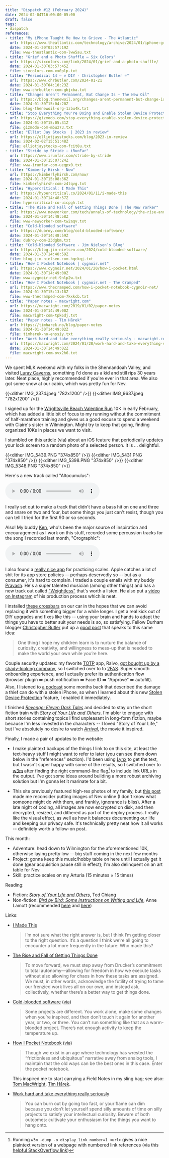 ```yaml
---
title: "Dispatch #12 (February 2024)"
date: 2024-02-04T16:00:00-05:00
draft: false
tags:
- dispatch
references:
- title: "My iPhone Taught Me How to Grieve - The Atlantic"
  url: https://www.theatlantic.com/technology/archive/2024/01/iphone-grief-dynamic-wallpaper/677034/
  date: 2024-01-30T03:57:19Z
  file: www-theatlantic-com-lww5au.txt
- title: "Grief and a Photo Shuffle – Six Colors"
  url: https://sixcolors.com/link/2024/01/grief-and-a-photo-shuffle/
  date: 2024-01-30T03:57:45Z
  file: sixcolors-com-xx0plp.txt
- title: "Periodical 14 – v DIY - Christopher Butler ☼"
  url: https://www.chrbutler.com/2024-01-21
  date: 2024-01-30T04:10:23Z
  file: www-chrbutler-com-gbjxba.txt
- title: "Changes Aren’t Permanent, But Change Is – The New Oil"
  url: https://blog.thenewoil.org/changes-arent-permanent-but-change-is
  date: 2024-01-30T15:04:20Z
  file: blog-thenewoil-org-1zbu4k.txt
- title: "Stop Everything You're Doing and Enable Stolen Device Protection on Your iPhone"
  url: https://gizmodo.com/stop-everything-enable-stolen-device-protection-iphone-1851188262
  date: 2024-01-30T15:05:31Z
  file: gizmodo-com-mbuz73.txt
- title: "Elliot Jay Stocks  | 2023 in review"
  url: https://elliotjaystocks.com/blog/2023-in-review
  date: 2024-02-02T15:51:48Z
  file: elliotjaystocks-com-fcit8u.txt
- title: "Stride by Stride – iRunFar"
  url: https://www.irunfar.com/stride-by-stride
  date: 2024-01-30T15:07:24Z
  file: www-irunfar-com-ueqpx0.txt
- title: "Kimberly Hirsh · Now"
  url: https://kimberlyhirsh.com/now/
  date: 2024-01-30T15:08:36Z
  file: kimberlyhirsh-com-z4tqvg.txt
- title: "Hypercritical: I Made This"
  url: https://hypercritical.co/2024/01/11/i-made-this
  date: 2024-01-30T14:48:57Z
  file: hypercritical-co-uicpgh.txt
- title: "The Rise and Fall of Getting Things Done | The New Yorker"
  url: https://www.newyorker.com/tech/annals-of-technology/the-rise-and-fall-of-getting-things-done
  date: 2024-01-30T14:48:58Z
  file: www-newyorker-com-tw2aqv.txt
- title: "Cold-blooded software"
  url: https://dubroy.com/blog/cold-blooded-software/
  date: 2024-01-30T14:48:59Z
  file: dubroy-com-23dgbm.txt
- title: "Cold-blooded Software - Jim Nielsen’s Blog"
  url: https://blog.jim-nielsen.com/2024/cold-blooded-software/
  date: 2024-01-30T14:48:59Z
  file: blog-jim-nielsen-com-hqckqj.txt
- title: "How I Pocket Notebook | cygnoir.net"
  url: https://www.cygnoir.net/2024/01/20/how-i-pocket.html
  date: 2024-01-30T14:49:00Z
  file: www-cygnoir-net-9nlp2w.txt
- title: "How I Pocket Notebook | cygnoir.net - The Cramped"
  url: https://www.thecramped.com/how-i-pocket-notebook-cygnoir-net/
  date: 2024-01-30T15:13:18Z
  file: www-thecramped-com-7kxkcb.txt
- title: "Paper notes - macwright.com"
  url: https://macwright.com/2019/01/02/paper-notes
  date: 2024-01-30T14:49:00Z
  file: macwright-com-tpk6dj.txt
- title: "Paper notes - Tim Hårek"
  url: https://timharek.no/blog/paper-notes
  date: 2024-01-30T14:49:02Z
  file: timharek-no-enssiy.txt
- title: "Work hard and take everything really seriously - macwright.com"
  url: https://macwright.com/2024/01/28/work-hard-and-take-everything-seriously
  date: 2024-01-30T14:49:02Z
  file: macwright-com-ovx2h6.txt
---
```


We spent MLK weekend with my folks in the Shennandoah Valley, and visited [Luray Caverns][1], something I'd done as a kid and still rips 30 years later. Neat place, highly recommended if you're ever in that area. We also got some snow at our cabin, which was pretty fun for Nev.

[1]: https://luraycaverns.com/

<!--more-->

{{<dither IMG_2374.jpeg "782x1200" />}}
{{<dither IMG_9637.jpeg "782x1200" />}}

I signed up for the [Wrightsville Beach Valentine Run][2] 10K in early February, which has added a little bit of focus to my running without the commitment of half-marathon training and gives us a good excuse to spend a weekend with Claire's sister in Wilmington. Might try to keep that going, finding organized 10Ks in places we want to visit.

[2]: https://runsignup.com/Race/NC/WrightsvilleBeach/WrightsvilleBeachValentineRun

I stumbled on [this article][3] ([via][4]) about an iOS feature that periodically updates your lock screen to a random photo of a selected person. It is ... delightful.

{{<dither IMG_5439.PNG "374x850" />}}
{{<dither IMG_5431.PNG "374x850" />}}
{{<dither IMG_5398.PNG "374x850" />}}
{{<dither IMG_5348.PNG "374x850" />}}

[3]: https://www.theatlantic.com/technology/archive/2024/01/iphone-grief-dynamic-wallpaper/677034/
[4]: https://sixcolors.com/link/2024/01/grief-and-a-photo-shuffle/

Here's a new track called "Altocumulus":

<audio controls src="/journal/dispatch-12-february-2024/Altocumulus.mp3"></audio>

I really set out to make a track that didn't have a bass hit on one and three and snare on two and four, but some things you just can't resist, though you can tell I tried for the first 90 or so seconds.

Also! My buddy [Ken][5], who's been the major source of inspiration and encouragement as I work on this stuff, recorded some percussion tracks for the song I recorded last month, "Orographic":

[5]: https://carillon58.bandcamp.com/

<audio controls src="/journal/dispatch-12-february-2024/Orographic Remix (ft Ken Quam).mp3"></audio>

I also found a [really nice app][6] for practicing scales. Apple catches a lot of shit for its app store policies -- perhaps deservedly so -- but as a consumer, it's hard to complain. I traded a couple emails with my buddy [Prayash][7]. He's a super talented musician (among other things) and has a new track out called ["Weightless"][8] that's worth a listen. He also put a [video on Instagram][9] of his production process which is neat.

[6]: https://apps.apple.com/us/app/piano-chords-and-scales/id714086944
[7]: https://prayash.io/links/
[8]: https://music.apple.com/us/album/weightless/1722942938?i=1722942941
[9]: https://www.instagram.com/p/C2bWin4rSLG/

I installed [these crossbars][10] on our car in the hopes that we can avoid replacing it with something bigger for a while longer. I get a real kick out of DIY upgrades and fixes like this -- using your brain and hands to adapt the things you have to better suit your needs is so, so satisfying. Fellow Durham blogger [Christopher Butler][11] put up a [good post][12] that speaks to this same idea:

> One thing I hope my children learn is to nurture the balance of curiosity, creativity, and willingness to mess-up that is needed to make the world your own while you’re here.

[10]: https://www.amazon.com/dp/B0045V8CKU
[11]: https://www.chrbutler.com/
[12]: https://www.chrbutler.com/2024-01-21

Couple security updates: my favorite [TOTP][13] app, Raivo, [got bought up by a shady-looking company][14], so I switched over to to [2FAS][15]. Super smooth onboarding experience, and I actually prefer its authentication flow (browser plugin ➡️  push notification ➡️  Face ID ➡️  "Approve" ➡️  autofill). Also, I listened to [a podcast][16] some months back that described the damage a thief can do with a stolen iPhone, so when I learned about this new [Stolen Device Protection][17] feature, I enabled it immediately.

[13]: https://en.wikipedia.org/wiki/Time-based_one-time_password
[14]: https://blog.thenewoil.org/changes-arent-permanent-but-change-is
[15]: https://2fas.com/
[16]: https://daringfireball.net/thetalkshow/2023/07/11/ep-381
[17]: https://gizmodo.com/stop-everything-enable-stolen-device-protection-iphone-1851188262

I finished [_Revenge: Eleven Dark Tales_][18] and decided to stay on the short fiction train with [_Story of Your Life and Others_][19]. I'm abler to engage with short stories containing topics I find unpleasant in long-form fiction, maybe because I'm less invested in the characters -- I loved "Story of Your Life," but I've absolutely no desire to watch [_Arrival_][20], the movie it inspired.

[18]: https://bookshop.org/p/books/revenge-eleven-dark-tales-yoko-ogawa/8623565
[19]: https://bookshop.org/p/books/stories-of-your-life-and-others-lib-e-ted-chiang/16687839
[20]: https://en.wikipedia.org/wiki/Arrival_(film)

Finally, I made a pair of updates to the website:

* I make plaintext backups of the things I link to on this site, at least the text-heavy stuff I might want to refer to later (you can see them down below in the "references" section). I'd been using [Lynx][21] to get the text, but I wasn't super happy with some of the results, so I switched over to [w3m][22] after finding the right command-line flag[^1] to include link URLs in the output. I've got some ideas around building a more robust archiving solution but I'm gonna let it marinate for a bit.

* This site previously featured high-res photos of my family, but [this post][23] made me reconsider putting images of Nev online (I don't know what someone might do with them, and frankly, ignorance is bliss). After a late night of coding, all images are now encrypted on disk, and then decrypted, resized, and dithered as part of the deploy process. I really like the visual effect, as well as how it balances documenting our life and keeping our privacy safe. It's technically pretty neat how it all works -- definitely worth a follow-on post.

[21]: https://en.wikipedia.org/wiki/Lynx_(web_browser)
[22]: https://en.wikipedia.org/wiki/W3m
[23]: https://elliotjaystocks.com/blog/2023-in-review

This month:

* Adventure: head down to Wilmington for the aforementioned 10K, otherwise laying pretty low -- big stuff coming in the next few months
* Project: gonna keep this music/hobby table on here until I actually get it done (gear acquisition pause still in effect); I'm also delinquent on an art table for Nev
* Skill: practice scales on my Arturia (15 minutes × 15 times)

Reading:

* Fiction: [_Story of Your Life and Others_][24], Ted Chiang
* Non-fiction: [_Bird by Bird: Some Instructions on Writing and Life_][25], Anne Lamott (recommended [here][26] and [here][27])

[24]: https://bookshop.org/p/books/stories-of-your-life-and-others-lib-e-ted-chiang/16687839
[25]: https://bookshop.org/p/books/bird-by-bird-some-instructions-on-writing-and-life-anne-lamott/8649952?ean=9780385480017
[26]: https://www.irunfar.com/stride-by-stride
[27]: https://kimberlyhirsh.com/now/

Links:

* [I Made This][28]

  > I’m not sure what the right answer is, but I think I’m getting closer to the right question. It’s a question I think we’re all going to encounter a lot more frequently in the future: Who made this?

* [The Rise and Fall of Getting Things Done][29]

  > To move forward, we must step away from Drucker’s commitment to total autonomy—allowing for freedom in how we execute tasks without also allowing for chaos in how these tasks are assigned. We must, in other words, acknowledge the futility of trying to tame our frenzied work lives all on our own, and instead ask, collectively, whether there’s a better way to get things done.

* [Cold-blooded software][30] ([via][31])

  > Some projects are different. You work alone, make some changes when you’re inspired, and then don’t touch it again for another year, or two, or three. You can’t run something like that as a warm-blooded project. There’s not enough activity to keep the temperature up.

* [How I Pocket Notebook][32] ([via][33])

  > Though we exist in an age where technology has wrested the “frictionless and ubiquitous” narrative away from analog tools, I maintain that the old ways can be the best ones in this case. Enter the pocket notebook.

  This inspired me to start carrying a Field Notes in my sling bag; see also: [Tom MacWright][34], [Tim Hårek][35].

* [Work hard and take everything really seriously][36]

  > You can burn out by going too fast, or your flame can dim because you don’t let yourself spend silly amounts of time on silly projects to satisfy your intellectual curiosity. Beware of both outcomes: cultivate your enthusiasm for the things you want to hang onto.

[28]: https://hypercritical.co/2024/01/11/i-made-this
[29]: https://www.newyorker.com/tech/annals-of-technology/the-rise-and-fall-of-getting-things-done
[30]: https://dubroy.com/blog/cold-blooded-software/
[31]: https://blog.jim-nielsen.com/2024/cold-blooded-software/
[32]: https://www.cygnoir.net/2024/01/20/how-i-pocket.html
[33]: https://www.thecramped.com/how-i-pocket-notebook-cygnoir-net/
[34]: https://macwright.com/2019/01/02/paper-notes
[35]: https://timharek.no/blog/paper-notes
[36]: https://macwright.com/2024/01/28/work-hard-and-take-everything-seriously

[^1]: Running `w3m -dump -o display_link_number=1 <url>` gives a nice plaintext version of a webpage with numbered link references (via this [helpful StackOverflow link][37])

[37]: https://askubuntu.com/questions/805014/getting-text-and-links-from-a-web-page/1493418#1493418
